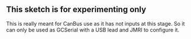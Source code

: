 ## This sketch is for experimenting only

This is really meant for CanBus use as it has not inputs at this stage. So it can only be used as GCSerial with a USB lead and JMRI to configure it.
